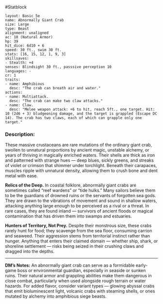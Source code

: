 #Statblock 
```statblock 
layout: Basic 5e 
name: Abnormally Giant Crab
size: Large
type: Beast
alignment: unaligned
ac: 18 (Natural Armor)
hp: 39
hit_dice: 6d10 + 6
speed: 30 ft., swim 30 ft.
stats: [16, 15, 12, 1, 9, 3]
skillsaves: 
- Stealth: +4
senses: Blindsight 30 ft., passsive perception 10
languages: -
cr: 1
traits: 
- name: Amphibious
  desc: "The crab can breath air and water."
actions: 
- name: Multiattack.
  desc: "The crab can make two claw attacks."
- name: Claw.
  desc: "Melee weapon attack: +6 to hit, reach 5ft., one target. Hit: 10 (2d6 + 3) bludgeoning damage, and the target is grappled (Escape DC 14). The crab has two claws, each of which can grapple only one target."
```

### Description:
These massive crustaceans are rare mutations of the ordinary giant crab, swollen to unnatural proportions by ancient magic, unstable alchemy, or years of thriving in magically enriched waters. Their shells are thick as iron and patterned with strange hues — deep blues, sickly greens, and streaks of violet or crimson that shimmer under torchlight. Beneath their carapaces, muscles ripple with unnatural density, allowing them to crush bone and dent metal with ease.

**Relics of the Deep.** In coastal folklore, abnormally giant crabs are sometimes called “reef wardens” or “tide hulks.” Many sailors believe them to be the guardians of drowned ruins or the servants of forgotten sea gods. They are drawn to the vibrations of movement and sound in shallow waters, attacking anything large enough to be perceived as a rival or a threat. In rare cases, they are found inland — survivors of ancient floods or magical contamination that has driven them into swamps and estuaries.

**Hunters of Territory, Not Prey.** Despite their monstrous size, these crabs rarely hunt for food; they scavenge from the sea floor, consuming carrion and seaweed. Their aggression stems from territorial instinct rather than hunger. Anything that enters their claimed domain — whether ship, shark, or shoreline settlement — risks being seized in their crushing claws and dragged into the depths.

---

**DM’s Notes:**
An abnormally giant crab can serve as a formidable early-game boss or environmental guardian, especially in seaside or sunken ruins. Their natural armor and grappling abilities make them dangerous in close combat, particularly when used alongside rough terrain or water hazards. For added flavor, consider variant types — glowing abyssal crabs that emit bioluminescent light, volcanic crabs with steaming shells, or ones mutated by alchemy into amphibious siege beasts.